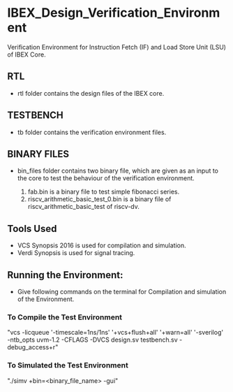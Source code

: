 # IBEX_Design_Verification_Environment

Verification Environment for Instruction Fetch (IF) and Load Store Unit (LSU) of IBEX Core.

## RTL

- rtl folder contains the design files of the IBEX core.

## TESTBENCH

- tb folder contains the verification environment files.

## BINARY FILES

- bin_files folder contains two binary file, which are given as an input to the core to test the behaviour of the verification environment.

  1. fab.bin is a binary file to test simple fibonacci series.
  2. riscv_arithmetic_basic_test_0.bin is a binary file of riscv_arithmetic_basic_test of riscv-dv.

## Tools Used

- VCS Synopsis 2016 is used for compilation and simulation.
- Verdi Synopsis is used for signal tracing.

## Running the Environment:

- Give following commands on the terminal for Compilation and simulation of the Environment.

### To Compile the Test Environment
"vcs -licqueue '-timescale=1ns/1ns' '+vcs+flush+all' '+warn=all' '-sverilog' -ntb_opts uvm-1.2 -CFLAGS -DVCS design.sv testbench.sv -debug_access+r"

### To Simulated the Test Environment

"./simv +bin=<binary_file_name> -gui"

